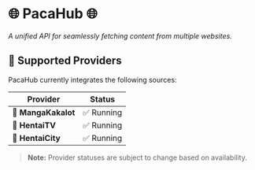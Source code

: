 # 🌐 **PacaHub** 🌐  
_A unified API for seamlessly fetching content from multiple websites._  

## 📡 Supported Providers  

PacaHub currently integrates the following sources:  

| Provider       | Status      |
|--------------|------------|
| 📖 **MangaKakalot** | ✅ Running |
| 🎥 **HentaiTV**     | ✅ Running |
| 🔞 **HentaiCity**   | ✅ Running |

> **Note:** Provider statuses are subject to change based on availability.  
